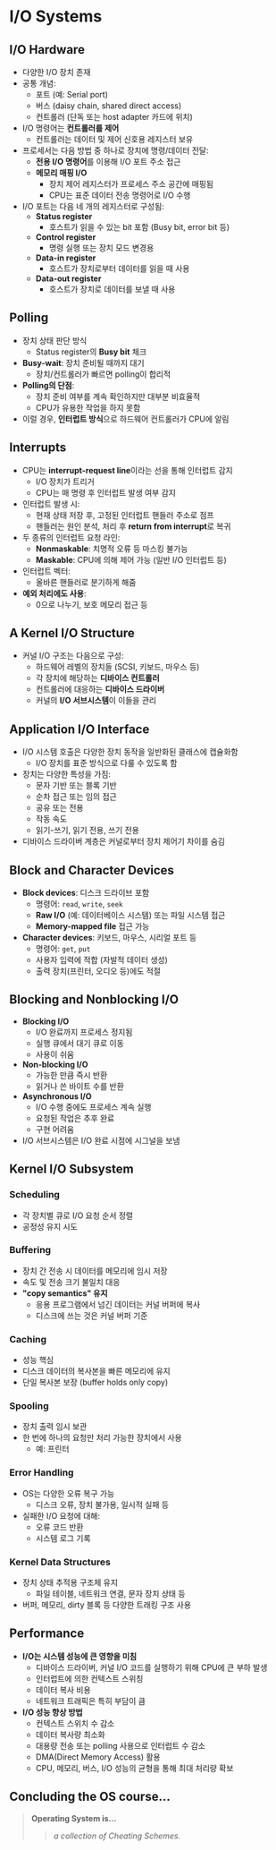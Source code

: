 # I/O Systems

## I/O Hardware

- 다양한 I/O 장치 존재
- 공통 개념:
  - 포트 (예: Serial port)
  - 버스 (daisy chain, shared direct access)
  - 컨트롤러 (단독 또는 host adapter 카드에 위치)
- I/O 명령어는 **컨트롤러를 제어**
  - 컨트롤러는 데이터 및 제어 신호용 레지스터 보유
- 프로세서는 다음 방법 중 하나로 장치에 명령/데이터 전달:
  - **전용 I/O 명령어**를 이용해 I/O 포트 주소 접근
  - **메모리 매핑 I/O**
    - 장치 제어 레지스터가 프로세스 주소 공간에 매핑됨
    - CPU는 표준 데이터 전송 명령어로 I/O 수행
- I/O 포트는 다음 네 개의 레지스터로 구성됨:
  - **Status register**
    - 호스트가 읽을 수 있는 bit 포함 (Busy bit, error bit 등)
  - **Control register**
    - 명령 실행 또는 장치 모드 변경용
  - **Data-in register**
    - 호스트가 장치로부터 데이터를 읽을 때 사용
  - **Data-out register**
    - 호스트가 장치로 데이터를 보낼 때 사용

## Polling

- 장치 상태 판단 방식
  - Status register의 **Busy bit** 체크
- **Busy-wait**: 장치 준비될 때까지 대기
  - 장치/컨트롤러가 빠르면 polling이 합리적
- **Polling의 단점**:
  - 장치 준비 여부를 계속 확인하지만 대부분 비효율적  
  - CPU가 유용한 작업을 하지 못함
- 이럴 경우, **인터럽트 방식**으로 하드웨어 컨트롤러가 CPU에 알림

## Interrupts

- CPU는 **interrupt-request line**이라는 선을 통해 인터럽트 감지
  - I/O 장치가 트리거
  - CPU는 매 명령 후 인터럽트 발생 여부 감지
- 인터럽트 발생 시:
  - 현재 상태 저장 후, 고정된 인터럽트 핸들러 주소로 점프
  - 핸들러는 원인 분석, 처리 후 **return from interrupt**로 복귀
- 두 종류의 인터럽트 요청 라인:
  - **Nonmaskable**: 치명적 오류 등 마스킹 불가능
  - **Maskable**: CPU에 의해 제어 가능 (일반 I/O 인터럽트 등)
- 인터럽트 벡터:
  - 올바른 핸들러로 분기하게 해줌
- **예외 처리에도 사용**:
  - 0으로 나누기, 보호 메모리 접근 등

## A Kernel I/O Structure

- 커널 I/O 구조는 다음으로 구성:
  - 하드웨어 레벨의 장치들 (SCSI, 키보드, 마우스 등)
  - 각 장치에 해당하는 **디바이스 컨트롤러**
  - 컨트롤러에 대응하는 **디바이스 드라이버**
  - 커널의 **I/O 서브시스템**이 이들을 관리

## Application I/O Interface

- I/O 시스템 호출은 다양한 장치 동작을 일반화된 클래스에 캡슐화함
  - I/O 장치를 표준 방식으로 다룰 수 있도록 함
- 장치는 다양한 특성을 가짐:
  - 문자 기반 또는 블록 기반
  - 순차 접근 또는 임의 접근
  - 공유 또는 전용
  - 작동 속도
  - 읽기-쓰기, 읽기 전용, 쓰기 전용
- 디바이스 드라이버 계층은 커널로부터 장치 제어기 차이를 숨김

## Block and Character Devices

- **Block devices**: 디스크 드라이브 포함
  - 명령어: `read`, `write`, `seek`
  - **Raw I/O** (예: 데이터베이스 시스템) 또는 파일 시스템 접근
  - **Memory-mapped file** 접근 가능
- **Character devices**: 키보드, 마우스, 시리얼 포트 등
  - 명령어: `get`, `put`
  - 사용자 입력에 적합 (자발적 데이터 생성)
  - 출력 장치(프린터, 오디오 등)에도 적절

## Blocking and Nonblocking I/O

- **Blocking I/O**
  - I/O 완료까지 프로세스 정지됨
  - 실행 큐에서 대기 큐로 이동
  - 사용이 쉬움
- **Non-blocking I/O**
  - 가능한 만큼 즉시 반환
  - 읽거나 쓴 바이트 수를 반환
- **Asynchronous I/O**
  - I/O 수행 중에도 프로세스 계속 실행
  - 요청된 작업은 추후 완료
  - 구현 어려움
- I/O 서브시스템은 I/O 완료 시점에 시그널을 보냄

## Kernel I/O Subsystem

### Scheduling
- 각 장치별 큐로 I/O 요청 순서 정렬
- 공정성 유지 시도

### Buffering
- 장치 간 전송 시 데이터를 메모리에 임시 저장
- 속도 및 전송 크기 불일치 대응
- **"copy semantics" 유지**
  - 응용 프로그램에서 넘긴 데이터는 커널 버퍼에 복사
  - 디스크에 쓰는 것은 커널 버퍼 기준

### Caching
- 성능 핵심
- 디스크 데이터의 복사본을 빠른 메모리에 유지
- 단일 복사본 보장 (buffer holds only copy)

### Spooling
- 장치 출력 임시 보관
- 한 번에 하나의 요청만 처리 가능한 장치에서 사용  
  - 예: 프린터

### Error Handling
- OS는 다양한 오류 복구 가능
  - 디스크 오류, 장치 불가용, 일시적 실패 등
- 실패한 I/O 요청에 대해:
  - 오류 코드 반환
  - 시스템 로그 기록

### Kernel Data Structures
- 장치 상태 추적용 구조체 유지
  - 파일 테이블, 네트워크 연결, 문자 장치 상태 등
- 버퍼, 메모리, dirty 블록 등 다양한 트래킹 구조 사용

## Performance

- **I/O는 시스템 성능에 큰 영향을 미침**
  - 디바이스 드라이버, 커널 I/O 코드를 실행하기 위해 CPU에 큰 부하 발생
  - 인터럽트에 의한 컨텍스트 스위칭
  - 데이터 복사 비용
  - 네트워크 트래픽은 특히 부담이 큼
- **I/O 성능 향상 방법**
  - 컨텍스트 스위치 수 감소
  - 데이터 복사량 최소화
  - 대용량 전송 또는 polling 사용으로 인터럽트 수 감소
  - DMA(Direct Memory Access) 활용
  - CPU, 메모리, 버스, I/O 성능의 균형을 통해 최대 처리량 확보

## Concluding the OS course…

> **Operating System is…**  
>> *a collection of Cheating Schemes.*